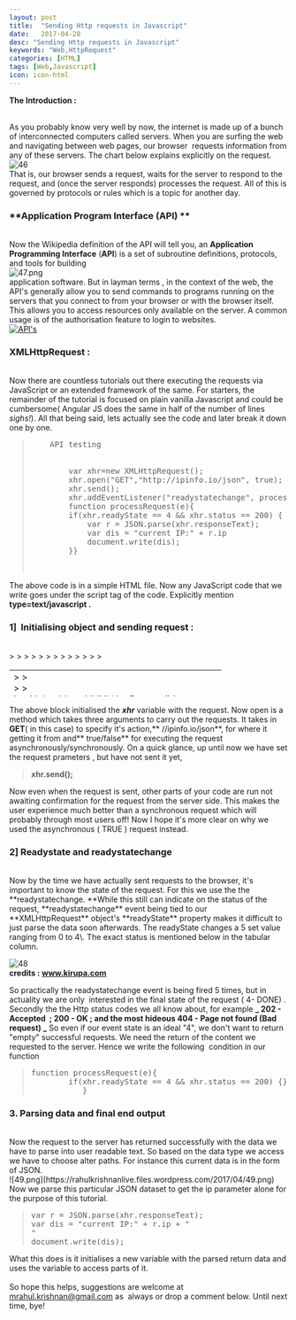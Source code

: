 ```yaml
---
layout: post
title:  "Sending Http requests in Javascript"
date:   2017-04-28
desc: "Sending Http requests in Javascript"
keywords: "Web,HttpRequest"
categories: [HTML]
tags: [Web,Javascript]
icon: icon-html
---
```


 **The Introduction :**

<br>As you probably know very well by now, the internet is made up of a bunch of interconnected computers called servers. When you are surfing the web and navigating between web pages, our browser  requests information from any of these servers. The chart below explains explicitly on the request.<br> ![46](https://rahulkrishnanlive.files.wordpress.com/2017/04/46.png)<br> That is, our browser sends a request, waits for the server to respond to the request, and (once the server responds) processes the request. All of this is governed by protocols or rules which is a topic for another day.
<br>
### **Application Program Interface (API) **

<br>Now the Wikipedia definition of the API will tell you, an **Application Programming Interface** (**API**) is a set of subroutine definitions, protocols, and tools for building <br> ![47.png](https://rahulkrishnanlive.files.wordpress.com/2017/04/47.png)<br>application software. But in layman terms , in the context of the web, the API's generally allow you to send commands to programs running on the servers that you connect to from your browser or with the browser itself. This allows you to access resources only available on the server. A common usage is of the authorisation feature to login to websites. <br>  [![API's](https://img.youtube.com/vi/6STSHbdXQWI&w=640&h=360/0.jpg)](https://www.youtube.com/watch?v=6STSHbdXQWI&w=640&h=360 "API")
<br>
### **XMLHttpRequest :**

<br>Now there are countless tutorials out there executing the requests via JavaScript or an extended framework of the same. For starters, the remainder of the tutorial is focused on plain vanilla Javascript and could be cumbersome( Angular JS does the same in half of the number of lines *sighs!*). All that being said, lets actually see the code and later break it down one by one.

> <pre>
>     API testing
>
>
>         var xhr=new XMLHttpRequest();
>         xhr.open("GET","http://ipinfo.io/json", true);
>         xhr.send();
>         xhr.addEventListener("readystatechange", processRequest , false);
>         function processRequest(e){
>         if(xhr.readyState == 4 && xhr.status == 200) {
>             var r = JSON.parse(xhr.responseText);
>             var dis = "current IP:" + r.ip
>             document.write(dis);
>         }}
>
>
> </pre>

The above code is in a simple HTML file. Now any JavaScript code that we write goes under the script tag of the code. Explicitly mention **type=text/javascript .**
<br>
### 1]  **Initialising object and sending request :**
<br>
> <table style="height: 48px;" border="0" width="626" cellspacing="0" cellpadding="0">
>
> <tbody>
>
> <tr>
>
> <td class="code">
>
> <div class="container">
>
> <div class="line number1 index0 alt2">`var` `xhr =` `new` `XMLHttpRequest();`</div>
>
> <div class="line number2 index1 alt1 highlighted">`xhr.open(``'GET'``,` `"//ipinfo.io/json"``,` `true``);`</div>
>
> </div>
>
> </td>
>
> </tr>
>
> </tbody>
>
> </table>

The above block initialised the _**xhr**_ variable with the request. Now open is a method which takes three arguments to carry out the requests. It takes in **GET**( in this case) to specify it's action,** //ipinfo.io/json**, for where it getting it from and** true/false** for executing the request asynchronously/synchronously. On a quick glance, up until now we have set the request prameters , but have not sent it yet,

> **xhr.send();**

Now even when the request is sent, other parts of your code are run not awaiting confirmation for the request from the server side. This makes the user experience much better than a synchronous request which will probably through most users off! Now I hope it's more clear on why we used the asynchronous ( TRUE ) request instead.
<br>
### **2] Readystate and readystatechange**
<br>
Now by the time we have actually sent requests to the browser, it's important to know the state of the request. For this we use the the **readystatechange. **While this still can indicate on the status of the request, **<span class="inlineCode">readystatechange</span>** event being tied to our **<span class="inlineCode">XMLHttpRequest</span>** object's **<span class="inlineCode">readyState</span>** property makes it difficult to just parse the data soon afterwards. The readyState changes a 5 set value ranging from 0 to 4\. The exact status is mentioned below in the tabular column.

![48](https://rahulkrishnanlive.files.wordpress.com/2017/04/48.png) <br>**credits : www.kirupa.com**

So practically the readystatechange event is being fired 5 times, but in actuality we are only  interested in the final state of the request ( 4- DONE) . Secondly the the Http status codes we all know about, for example **_ 202 - Accepted  ; 200 - OK ; and the most hideous 404 - Page not found (Bad request) _** So even if our event state is an ideal "4", we don't want to return "empty" successful requests. We need the return of the content we requested to the server. Hence we write the following  condition in our function

> <pre>function processRequest(e){
>         if(xhr.readyState == 4 && xhr.status == 200) {}
>            }</pre>

### **3\. Parsing data and final end output**
<br>
Now the request to the server has returned successfully with the data we have to parse into user readable text. So based on the data type we access we have to choose alter paths. For instance this current data is in the form of JSON.<br> ![49.png](https://rahulkrishnanlive.files.wordpress.com/2017/04/49.png)<br> Now we parse this particular JSON dataset to get the ip parameter alone for the purpose of this tutorial.

> <pre>var r = JSON.parse(xhr.responseText);
> var dis = "current IP:" + r.ip + "
> "
> document.write(dis);</pre>

What this does is it initialises a new variable with the parsed return data and uses the variable to access parts of it.<br><br> So hope this helps, suggestions are welcome at mrahul.krishnan@gmail.com as  always or drop a comment below. Until next time, bye!


